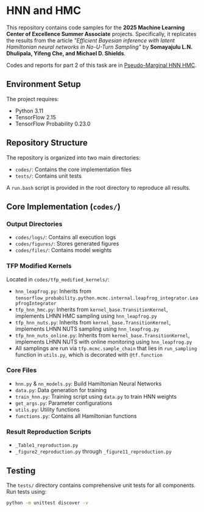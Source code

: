 # HNN and HMC

This repository contains code samples for the **2025 Machine Learning Center of Excellence Summer Associate** projects. Specifically, it replicates the results from the article *"Efficient Bayesian inference with latent Hamiltonian neural networks in No-U-Turn Sampling"* by **Somayajulu L.N. Dhulipala, Yifeng Che, and Michael D. Shields**.

Codes and reports for part 2 of this task are in [Pseudo-Marginal HNN HMC](https://github.com/HongxiaoChen/JPMC-part-2).

## Environment Setup

The project requires:
- Python 3.11
- TensorFlow 2.15  
- TensorFlow Probability 0.23.0

## Repository Structure

The repository is organized into two main directories:
- `codes/`: Contains the core implementation files
- `tests/`: Contains unit tests

A `run.bash` script is provided in the root directory to reproduce all results.

## Core Implementation (`codes/`)

### Output Directories
- `codes/logs/`: Contains all execution logs
- `codes/figures/`: Stores generated figures
- `codes/files/`: Contains model weights

### TFP Modified Kernels
Located in `codes/tfp_modified_kernels/`:
- `hnn_leapfrog.py`: Inherits from `tensorflow_probability.python.mcmc.internal.leapfrog_integrator.LeapfrogIntegrator`
- `tfp_hnn_hmc.py`: Inherits from `kernel_base.TransitionKernel`, implements LHNN HMC sampling using `hnn_leapfrog.py`
- `tfp_hnn_nuts.py`: Inherits from `kernel_base.TransitionKernel`, implements LHNN NUTS sampling using `hnn_leapfrog.py`
- `tfp_hnn_nuts_online.py`: Inherits from `kernel_base.TransitionKernel`, implements LHNN NUTS with online monitoring using `hnn_leapfrog.py`
- All samplings are run via `tfp.mcmc.sample_chain` that lies in `run_sampling` function in `utils.py`, which is decorated with `@tf.function`

### Core Files
- `hnn.py` & `nn_models.py`: Build Hamiltonian Neural Networks
- `data.py`: Data generation for training
- `train_hnn.py`: Training script using `data.py` to train HNN weights
- `get_args.py`: Parameter configurations
- `utils.py`: Utility functions
- `functions.py`: Contains all Hamiltonian functions

### Result Reproduction Scripts
- `_Table1_reproduction.py`
- `_figure2_reproduction.py` through `_figure11_reproduction.py`

## Testing

The `tests/` directory contains comprehensive unit tests for all components. Run tests using:

```bash
python -m unittest discover -v
```

